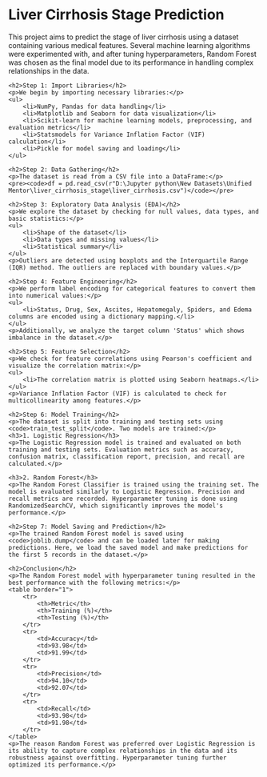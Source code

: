 <!DOCTYPE html>
<html lang="en">
<head>
    <meta charset="UTF-8">
    <meta name="viewport" content="width=device-width, initial-scale=1.0">
    <title>Liver Cirrhosis Stage Prediction</title>
</head>
<body>
    <h1>Liver Cirrhosis Stage Prediction</h1>
    <p>This project aims to predict the stage of liver cirrhosis using a dataset containing various medical features. Several machine learning algorithms were experimented with, and after tuning hyperparameters, Random Forest was chosen as the final model due to its performance in handling complex relationships in the data.</p>

    <h2>Step 1: Import Libraries</h2>
    <p>We begin by importing necessary libraries:</p>
    <ul>
        <li>NumPy, Pandas for data handling</li>
        <li>Matplotlib and Seaborn for data visualization</li>
        <li>Scikit-learn for machine learning models, preprocessing, and evaluation metrics</li>
        <li>Statsmodels for Variance Inflation Factor (VIF) calculation</li>
        <li>Pickle for model saving and loading</li>
    </ul>

    <h2>Step 2: Data Gathering</h2>
    <p>The dataset is read from a CSV file into a DataFrame:</p>
    <pre><code>df = pd.read_csv(r"D:\Jupyter python\New Datasets\Unified Mentor\liver_cirrhosis_stage\liver_cirrhosis.csv")</code></pre>

    <h2>Step 3: Exploratory Data Analysis (EDA)</h2>
    <p>We explore the dataset by checking for null values, data types, and basic statistics:</p>
    <ul>
        <li>Shape of the dataset</li>
        <li>Data types and missing values</li>
        <li>Statistical summary</li>
    </ul>
    <p>Outliers are detected using boxplots and the Interquartile Range (IQR) method. The outliers are replaced with boundary values.</p>

    <h2>Step 4: Feature Engineering</h2>
    <p>We perform label encoding for categorical features to convert them into numerical values:</p>
    <ul>
        <li>Status, Drug, Sex, Ascites, Hepatomegaly, Spiders, and Edema columns are encoded using a dictionary mapping.</li>
    </ul>
    <p>Additionally, we analyze the target column 'Status' which shows imbalance in the dataset.</p>

    <h2>Step 5: Feature Selection</h2>
    <p>We check for feature correlations using Pearson's coefficient and visualize the correlation matrix:</p>
    <ul>
        <li>The correlation matrix is plotted using Seaborn heatmaps.</li>
    </ul>
    <p>Variance Inflation Factor (VIF) is calculated to check for multicollinearity among features.</p>

    <h2>Step 6: Model Training</h2>
    <p>The dataset is split into training and testing sets using <code>train_test_split</code>. Two models are trained:</p>
    <h3>1. Logistic Regression</h3>
    <p>The Logistic Regression model is trained and evaluated on both training and testing sets. Evaluation metrics such as accuracy, confusion matrix, classification report, precision, and recall are calculated.</p>
    
    <h3>2. Random Forest</h3>
    <p>The Random Forest Classifier is trained using the training set. The model is evaluated similarly to Logistic Regression. Precision and recall metrics are recorded. Hyperparameter tuning is done using RandomizedSearchCV, which significantly improves the model's performance.</p>

    <h2>Step 7: Model Saving and Prediction</h2>
    <p>The trained Random Forest model is saved using <code>joblib.dump</code> and can be loaded later for making predictions. Here, we load the saved model and make predictions for the first 5 records in the dataset.</p>

    <h2>Conclusion</h2>
    <p>The Random Forest model with hyperparameter tuning resulted in the best performance with the following metrics:</p>
    <table border="1">
        <tr>
            <th>Metric</th>
            <th>Training (%)</th>
            <th>Testing (%)</th>
        </tr>
        <tr>
            <td>Accuracy</td>
            <td>93.98</td>
            <td>91.99</td>
        </tr>
        <tr>
            <td>Precision</td>
            <td>94.10</td>
            <td>92.07</td>
        </tr>
        <tr>
            <td>Recall</td>
            <td>93.98</td>
            <td>91.98</td>
        </tr>
    </table>
    <p>The reason Random Forest was preferred over Logistic Regression is its ability to capture complex relationships in the data and its robustness against overfitting. Hyperparameter tuning further optimized its performance.</p>
</body>
</html>
